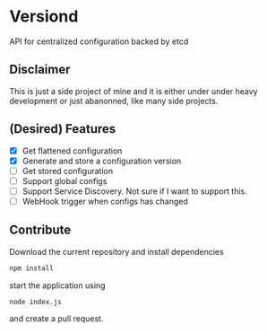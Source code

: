 # Versiond

API for centralized configuration backed by etcd

## Disclaimer

This is just a side project of mine and it is either under under heavy
development or just abanonned, like many side projects.

## (Desired) Features
  * [x] Get flattened configuration
  * [x] Generate and store a configuration version
  * [ ] Get stored configuration
  * [ ] Support global configs
  * [ ] Support Service Discovery. Not sure if I want to
  support this.
  * [ ] WebHook trigger when configs has changed

## Contribute

Download the current repository and install dependencies

```sh
npm install
```

start the application using

```
node index.js
```

and create a pull request.
